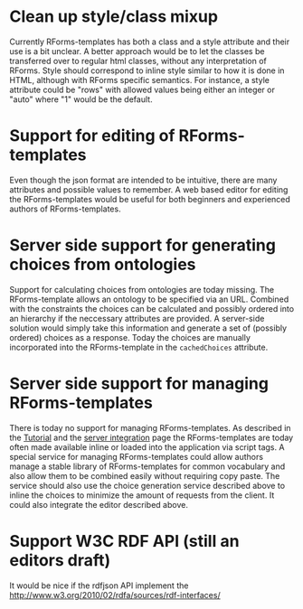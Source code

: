 # Clean up style/class mixup #
Currently RForms-templates has both a class and a style attribute and their use is a bit unclear. A better approach would be to let the classes be transferred over to regular html classes, without any interpretation of RForms. Style should correspond to inline style similar to how it is done in HTML, although with RForms specific semantics. For instance, a style attribute could be "rows" with allowed values being either an integer or "auto" where "1" would be the default.

# Support for editing of RForms-templates #
Even though the json format are intended to be intuitive, there are many attributes and possible values to remember. A web based editor for editing the RForms-templates would be useful for both beginners and experienced authors of RForms-templates.

# Server side support for generating choices from ontologies #
Support for calculating choices from ontologies are today missing. The RForms-template allows an ontology to be specified via an URL. Combined with the constraints the choices can be calculated and possibly ordered into an hierarchy if the neccessary attributes are provided. A server-side solution would simply take this information and generate a set of (possibly ordered) choices as a response. Today the choices are manually incorporated into the RForms-template in the `cachedChoices` attribute.

# Server side support for managing RForms-templates #
There is today no support for managing RForms-templates. As described in the [Tutorial](Tutorial.md) and the [server integration](ServerIntegration.md) page the RForms-templates are today often made available inline or loaded into the application via script tags. A special service for managing RForms-templates could allow authors manage a stable library of RForms-templates for common vocabulary and also allow them to be combined easily without requiring copy paste. The service should also use the choice generation service described above to inline the choices to minimize the amount of requests from the client. It could also integrate the editor described above.

# Support W3C RDF API (still an editors draft) #
It would be nice if the rdfjson API implement the http://www.w3.org/2010/02/rdfa/sources/rdf-interfaces/